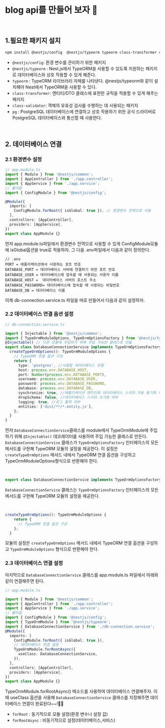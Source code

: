 # blog api를 만들어 보자 🧐

<br>

## 1.필요한 패키지 설치

```bash
npm install @nestjs/config  @nestjs/typeorm typeorm class-transformer class-validator pg
```

- `@nestjs/config`: 환경 변수를 관리하기 위한 패키지
- `@nestjs/typeorm` : Nest.js에서 TypeORM을 사용할 수 있도록 지원하는 패키지로 데이터베이스와 상호 작용할 수 있게 해준다.
- `typeorm` : TypeORM 라이브러리 자체를 나타낸다. @nestjs/typeorm와 같이 설치해야 Nest에서 TypeORM을 사용할 수 있다.
- `class-transformer`: 엔티티/DTO 클래스에 표현한 규칙을 적용할 수 있게 해주는 패키지
- `class-validator`: 객체의 유효성 검사를 수행하는 데 사용되는 패키지
- `pg` : PostgreSQL 데이터베이스에 연결하고 상호 작용하기 위한 공식 드라이버로 PostgreSQL 데이터베이스와 통신할 때 사용한다.

<br>

## 2. 데이터베이스 연결

### 2.1 환경변수 설정

```ts
// app.module.ts
import { Module } from '@nestjs/common';
import { AppController } from './app.controller';
import { AppService } from './app.service';
// 불러옴
import { ConfigModule } from '@nestjs/config';

@Module({
  imports: [
    ConfigModule.forRoot({ isGlobal: true }), // 환경변수 전역으로 사용
  ],
  controllers: [AppController],
  providers: [AppService],
})
export class AppModule {}
```

먼저 app.module.ts파일에서 환경변수 전역으로 사용할 수 있게 ConfigModule모듈에 isGlobal옵션을 true로 적용하자.
그 다음 .env파일에서 다음과 같이 정의한다.

```
// .env
PORT = 애플리케이션에서 사용하는 포트 번호
DATABASE_PORT = 데이터베이스 서버에 연결하기 위한 포트 번호
DATABASE_USER = 데이터베이스에 접속할 때 사용되는 사용자 이름
DATABASE_HOST =  데이터베이스 서버의 호스트 주소
DATABASE_PASSWORD= 데이터베이스에 접속할 때 사용되는 비밀번호
DATABASE_DB = 데이터베이스 이름
```

이제 db-connection.service.ts 파일을 따로 만들어서 다음과 같이 설정하자.

### 2.2 데이터베이스 연결 옵션 설정

```ts
// db-connection.service.ts

import { Injectable } from '@nestjs/common';
import { TypeOrmModuleOptions, TypeOrmOptionsFactory } from '@nestjs/typeorm';
@Injectable() // 다른 모듈에 주입하기 위해 주입 가능한 클래스로 만듦
export class DatabaseConnectionService implements TypeOrmOptionsFactory {
  createTypeOrmOptions(): TypeOrmModuleOptions {
    // TypeORM 연결 옵션 구성
    return {
      type: 'postgres', //사용할 데이터베이스 유형
      host: process.env.DATABASE_HOST,
      port: Number(process.env.DATABASE_PORT),
      username: process.env.DATABASE_USER,
      password: process.env.DATABASE_PASSWORD,
      database: process.env.DATABASE_DB,
      synchronize: true, //애플리케이션 엔티티와 데이터베이스 스키마 자동 동기화 여부
      dropSchema: false, //데이터베이스 스키마 초기화 여부
      logging: true, //로그 출력 여부
      entities: ['dist/**/*.entity.js'],
    };
  }
}
```

먼저 `DatabaseConnectionService`클래스를 module에서 TypeOrmModule에 주입하기 위해 `@Injectable()` 데코레이터를 사용하여 주입 가능한 클래스로 만든다.
`DatabaseConnectionService` 클래스가 `TypeOrmOptionsFactory` 인터페이스의 모든 메서드를 구현해 TypeORM 모듈의 설정을 제공한다. 이 설정은
`createTypeOrmOptions` 메서드 내에서 TypeORM 연결 옵션을 구성하고 TypeOrmModuleOptions형식으로 반환해야 한다.

<br>

```ts
export class DatabaseConnectionService implements TypeOrmOptionsFactory {}
```

`DatabaseConnectionService` 클래스는 `TypeOrmOptionsFactory` 인터페이스의 모든 메서드를 구현해 TypeORM 모듈의 설정을 제공한다.

<br>

```ts
createTypeOrmOptions(): TypeOrmModuleOptions {
    return {
      // TypeORM 연결 옵션 구성
    };
  }
```

모듈의 설정은 `createTypeOrmOptions` 메서드 내에서 TypeORM 연결 옵션을 구성하고 `TypeOrmModuleOptions` 형식으로 반환해야 한다.

### 2.3 데이터베이스 연결 설정

마지막으로 `DatabaseConnectionService` 클래스를 app.module.ts 파일에서 아래와 같이 연결해주면 된다.

```ts
// app.module.ts

import { Module } from '@nestjs/common';
import { AppController } from './app.controller';
import { AppService } from './app.service';
// 불러옴
import { ConfigModule } from '@nestjs/config';
import { TypeOrmModule } from '@nestjs/typeorm';
import { DatabaseConnectionService } from './db-connection.service';
@Module({
  imports: [
    ConfigModule.forRoot({ isGlobal: true }),
    // 데이터베이스 연결 설정
    TypeOrmModule.forRootAsync({
      useClass: DatabaseConnectionService,
    }),
  ],
  controllers: [AppController],
  providers: [AppService],
})
export class AppModule {}
```

TypeOrmModule.forRootAsync() 메소드를 사용하여 데이터베이스 연결해주자. 이때 useClass 옵션을 사용해 `DatabaseConnectionService` 클래스를 지정해주면 데이터베이스 연결이 완료된다~~!🚀🚀

- `forRoot` : 동기적으로 모듈 설정(환경 변수나 설정 값)
- `forRootAsync` : 비동기적으로 설정(데이터베이스,서비스)
